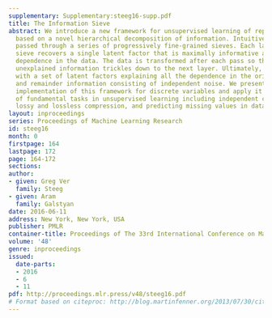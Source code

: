 ```yaml
---
supplementary: Supplementary:steeg16-supp.pdf
title: The Information Sieve
abstract: We introduce a new framework for unsupervised learning of representations
  based on a novel hierarchical decomposition of information. Intuitively, data is
  passed through a series of progressively fine-grained sieves. Each layer of the
  sieve recovers a single latent factor that is maximally informative about multivariate
  dependence in the data. The data is transformed after each pass so that the remaining
  unexplained information trickles down to the next layer. Ultimately, we are left
  with a set of latent factors explaining all the dependence in the original data
  and remainder information consisting of independent noise. We present a practical
  implementation of this framework for discrete variables and apply it to a variety
  of fundamental tasks in unsupervised learning including independent component analysis,
  lossy and lossless compression, and predicting missing values in data.
layout: inproceedings
series: Proceedings of Machine Learning Research
id: steeg16
month: 0
firstpage: 164
lastpage: 172
page: 164-172
sections: 
author:
- given: Greg Ver
  family: Steeg
- given: Aram
  family: Galstyan
date: 2016-06-11
address: New York, New York, USA
publisher: PMLR
container-title: Proceedings of The 33rd International Conference on Machine Learning
volume: '48'
genre: inproceedings
issued:
  date-parts:
  - 2016
  - 6
  - 11
pdf: http://proceedings.mlr.press/v48/steeg16.pdf
# Format based on citeproc: http://blog.martinfenner.org/2013/07/30/citeproc-yaml-for-bibliographies/
---
```

